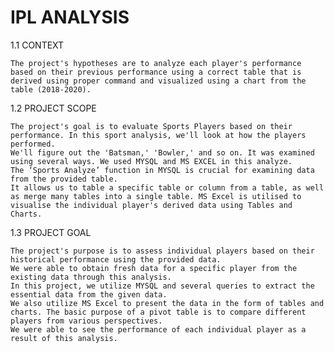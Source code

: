 # IPL ANALYSIS

1.1	CONTEXT

    The project's hypotheses are to analyze each player's performance based on their previous performance using a correct table that is derived using proper command and visualized using a chart from the table (2018-2020).
  
    
1.2 PROJECT SCOPE

    The project's goal is to evaluate Sports Players based on their performance. In this sport analysis, we'll look at how the players performed. 
    We'll figure out the 'Batsman,' 'Bowler,' and so on. It was examined using several ways. We used MYSQL and MS EXCEL in this analyze. 
    The ‘Sports Analyze’ function in MYSQL is crucial for examining data from the provided table. 
    It allows us to table a specific table or column from a table, as well as merge many tables into a single table. MS Excel is utilised to visualise the individual player's derived data using Tables and Charts.


1.3 PROJECT GOAL

    The project's purpose is to assess individual players based on their historical performance using the provided data. 
    We were able to obtain fresh data for a specific player from the existing data through this analysis. 
    In this project, we utilize MYSQL and several queries to extract the essential data from the given data. 
    We also utilize MS Excel to present the data in the form of tables and charts. The basic purpose of a pivot table is to compare different players from various perspectives.
    We were able to see the performance of each individual player as a result of this analysis.
